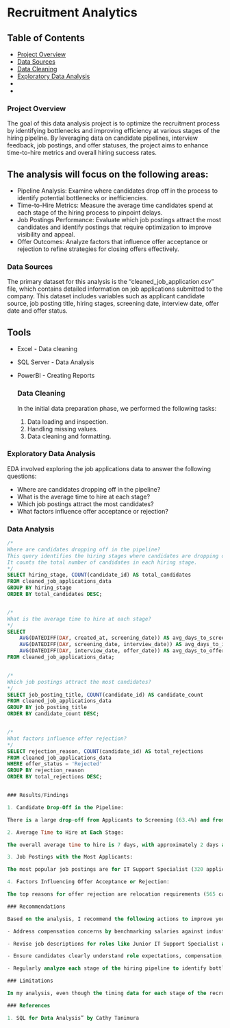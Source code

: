 # Recruitment Analytics

## Table of Contents

- [Project Overview](#project-overview)
- [Data Sources](#data-sources)
- [Data Cleaning](#data-cleaning)
- [Exploratory Data Analysis](#exploratory-data-analysis)
- 
- 

### Project Overview

The goal of this data analysis project is to optimize the recruitment process by identifying bottlenecks and improving efficiency at various stages of the hiring pipeline. By leveraging data on candidate pipelines, interview feedback, job postings, and offer statuses, the project aims to enhance time-to-hire metrics and overall hiring success rates.

## The analysis will focus on the following areas:

- Pipeline Analysis: Examine where candidates drop off in the process to identify potential bottlenecks or inefficiencies.
- Time-to-Hire Metrics: Measure the average time candidates spend at each stage of the hiring process to pinpoint delays.
- Job Postings Performance: Evaluate which job postings attract the most candidates and identify postings that require optimization to improve visibility and appeal.
- Offer Outcomes: Analyze factors that influence offer acceptance or rejection to refine strategies for closing offers effectively.

### Data Sources

The primary dataset for this analysis is the “cleaned_job_application.csv” file, which contains detailed information on job applications submitted to the company. This dataset includes variables such as applicant candidate source, job posting title, hiring stages, screening date, interview date, offer date and offer status.

## Tools

- Excel - Data cleaning
- SQL Server - Data Analysis
- PowerBI - Creating Reports

  ### Data Cleaning

  In the initial data preparation phase, we performed the following tasks:
  1. Data loading and inspection.
  2. Handling missing values.
  3. Data cleaning and formatting.
 
### Exploratory Data Analysis
EDA involved exploring the job applications data to answer the following questions:
- Where are candidates dropping off in the pipeline?
- What is the average time to hire at each stage?
- Which job postings attract the most candidates?
- What factors influence offer acceptance or rejection?

### Data Analysis

````Sql
/*
Where are candidates dropping off in the pipeline?
This query identifies the hiring stages where candidates are dropping off.
It counts the total number of candidates in each hiring stage.
*/
SELECT hiring_stage, COUNT(candidate_id) AS total_candidates
FROM cleaned_job_applications_data
GROUP BY hiring_stage
ORDER BY total_candidates DESC;


/*
What is the average time to hire at each stage?
*/
SELECT
    AVG(DATEDIFF(DAY, created_at, screening_date)) AS avg_days_to_screening,
    AVG(DATEDIFF(DAY, screening_date, interview_date)) AS avg_days_to_interview,
    AVG(DATEDIFF(DAY, interview_date, offer_date)) AS avg_days_to_offer
FROM cleaned_job_applications_data;


/*
Which job postings attract the most candidates?
*/
SELECT job_posting_title, COUNT(candidate_id) AS candidate_count
FROM cleaned_job_applications_data
GROUP BY job_posting_title
ORDER BY candidate_count DESC;


/*
What factors influence offer rejection?
*/
SELECT rejection_reason, COUNT(candidate_id) AS total_rejections
FROM cleaned_job_applications_data
WHERE offer_status = 'Rejected'
GROUP BY rejection_reason
ORDER BY total_rejections DESC;


### Results/Findings

1. Candidate Drop-Off in the Pipeline:

There is a large drop-off from Applicants to Screening (63.4%) and from Offer to Hire (89.7%), indicating candidates are filtered early, and many offers are declined.

2. Average Time to Hire at Each Stage:

The overall average time to hire is 7 days, with approximately 2 days at each stage until the final offer.

3. Job Postings with the Most Applicants:

The most popular job postings are for IT Support Specialist (320 applicants), followed by Content Editor (295 applicants), and other remote roles, highlighting the demand for flexible positions.

4. Factors Influencing Offer Acceptance or Rejection:

The top reasons for offer rejection are relocation requirements (565 cases), company culture mismatch (540 cases), compensation concerns (538 cases), and better opportunities elsewhere (529 cases).

### Recommendations

Based on the analysis, I recommend the following actions to improve your hiring process:

- Address compensation concerns by benchmarking salaries against industry standards and offering additional benefits like health insurance and bonuses.

- Revise job descriptions for roles like Junior IT Support Specialist and Sales Specialist to highlight growth opportunities, perks, and work-life balance, making them more appealing to candidates.

- Ensure candidates clearly understand role expectations, compensation, and company culture during the interview process to reduce late-stage drop-offs and increase offer acceptance rates.

- Regularly analyze each stage of the hiring pipeline to identify bottlenecks and areas where candidates are dropping off, and make improvements to streamline the process.

### Limitations

In my analysis, even though the timing data for each stage of the recruitment process was missing, key trends in the overall pipeline were still identified. However, the absence of candidate feedback in the data limited the ability to make fully informed decisions about why candidates dropped off or rejected offers. Despite these gaps, the insights that were available still provided valuable guidance for improving the recruitment process.

### References

1. SQL for Data Analysis” by Cathy Tanimura














